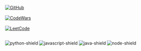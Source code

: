 [![GitHub](https://komarev.com/ghpvc/?username=Swokko)](https://github.com/Swokko) \
<br />
[![CodeWars](https://www.codewars.com/users/Swokko/badges/large)](https://www.codewars.com/users/Swokko) \
<br />
[![LeetCode](https://leetcard.jacoblin.cool/Swokko?theme=dark&font=M%20PLUS%202)](https://leetcode.com/Swokko) \
<br />
<!-- [![Codeium](https://codeium.com/profile/swokko/card.png)](https://codeium.com/profile/swokko) -->
![python-shield] 
![javascript-shield]
![java-shield]
![node-shield]
<!---
Swokko/Swokko is a ✨ special ✨ repository because its `README.md` (this file) appears on your GitHub profile.
You can click the Preview link to take a look at your changes.
--->

<!-- links -->
[java-shield]: https://img.shields.io/badge/-Java-E06C00?logo=java&logoColor=white&style=for-the-badge
[python-shield]: https://img.shields.io/badge/-Python-3A74A5?logo=python&logoColor=white&style=for-the-badge
[javascript-shield]: https://img.shields.io/badge/-Javascript-EDD718?logo=javascript&logoColor=black&style=for-the-badge
[node-shield]: https://img.shields.io/badge/-NodeJS-8BBF3D?logo=node-dot-js&logoColor=black&style=for-the-badge
